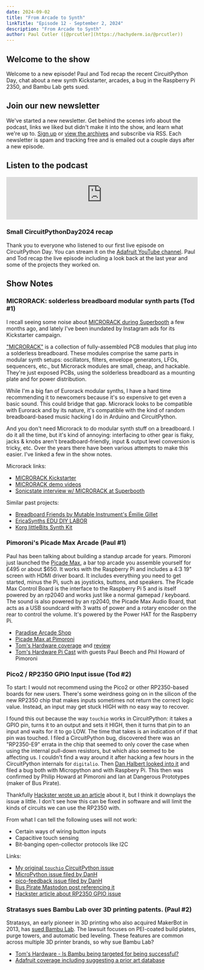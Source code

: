 ```yaml
---
date: 2024-09-02
title: "From Arcade to Synth"
linkTitle: "Episode 12 - September 2, 2024"
description: "From Arcade to Synth"
author: Paul Cutler ([@prcutler](https://hachyderm.io/@prcutler))
---
```


## Welcome to the show

Welcome to a new episode!  Paul and Tod recap the recent CircuitPython Day, chat about a new synth Kickstarter, arcades, a bug in the Raspberry Pi 2350, and Bambu Lab gets sued.

## Join our new newsletter

We've started a new newsletter.  Get behind the scenes info about the podcast, links we liked but didn't make it into the show, and learn what we're up to.  [Sign up](https://buttondown.com/thebootloader) or [view the archives](https://buttondown.com/thebootloader/archive/) and subscribe via RSS.  Each newsletter is spam and tracking free and is emailed out a couple days after a new episode.

## Listen to the podcast

<iframe width="100%" height="112" frameborder="0" scrolling="no" style="width: 100%; height: 112px;  overflow: hidden;" src="https://www.circuitpythonshow.com/@thebootloader/episodes/from-arcade-to-synth/embed/dark"></iframe>

### Small CircuitPythonDay2024 recap

Thank you to everyone who listened to our first live episode on CircuitPython Day. You can stream it on the [Adafruit YouTube channel](https://www.youtube.com/live/uTl1KA2MPxI). Paul and Tod recap the live episode including a look back at the last year and some of the projects they worked on.


## Show Notes

### MICRORACK: solderless breadboard modular synth parts (Tod #1)

I recall seeing some noise about [MICRORACK during Superbooth](https://www.youtube.com/watch?v=Ixls7PbfC88)
a few months ago, and lately I've been inundated by Instagram ads for its
Kickstarter campaign.

["MICRORACK"](https://www.kickstarter.com/projects/microrack/microrack-affordable-and-compact-modular-synthesizer) is a collection of fully-assembled PCB modules that plug into a solderless breadboard. These modules comprise the same parts in modular synth setups: oscillators, filters, envelope generators, LFOs, sequencers, etc., but Microrack modules are small, cheap, and hackable. They're just exposed PCBs, using the solderless breadboard as a mounting plate and for power distribution.

While I'm a big fan of Eurorack modular synths, I have a hard time recommending it to newcomers because it's so expensive to get even a basic sound. This could bridge that gap. Microrack looks to be compatible with Eurorack and by its nature, it's compatible with the kind of random breadboard-based music hacking I do in Arduino and CircuitPython.

And you don't need Microrack to do modular synth stuff on a breadboard. I do it all the time, but it's kind of annoying: interfacing to other gear is flaky, jacks & knobs aren't breadboard-friendly, input & output level conversion is tricky, etc. Over the years there have been various attempts to make this easier. I've linked a few in the show notes.

Microrack links:
* [MICRORACK Kickstarter](https://www.kickstarter.com/projects/microrack/microrack-affordable-and-compact-modular-synthesizer)
* [MICRORACK demo videos](https://www.youtube.com/watch?v=ivEz-3fFn0E&list=PLLej0pNV9kNhAPo4oWYCVr5jbwbFUBKQZ)
* [Sonicstate interview w/ MICRORACK at Superbooth](https://www.youtube.com/watch?v=Ixls7PbfC88)

Similar past projects:
* [Breadboard Friends by Mutable Instrument's Émilie Gillet](https://pichenettes.github.io/mutable-instruments-diy-archive/bbf/)
* [EricaSynths EDU DIY LABOR](https://www.ericasynths.lv/shop/diy-kits-1/edu-diy-labor/)
* [Korg littleBits Synth Kit](https://www.soundonsound.com/reviews/korg-littlebits)


### Pimoroni's Picade Max Arcade (Paul #1)
Paul has been talking about building a standup arcade for years.  Pimoroni just launched the [Picade Max](https://shop.pimoroni.com/products/picade-max?variant=42007494623315), a bar top arcade you assemble yourself for £495 or about $650.  It works with the Raspberry Pi and includes a 4:3 19" screen with HDMI driver board.  It includes everything you need to get started, minus the Pi, such as joysticks, buttons, and speakers.  The Picade Max Control Board is the interface to the Raspberry Pi 5 and is itself powered by an rp2040 and works just like a normal gamepad / keyboard.  The sound is also powered by an rp2040, the Picade Max Audio Board, that acts as a USB soundcard with 3 watts of power and a rotary encoder on the rear to control the volume.  It's powered by the Power HAT for the Raspberry Pi.

 * [Paradise Arcade Shop](https://paradisearcadeshop.com/)
 * [Picade Max at Pimoroni](https://shop.pimoroni.com/products/picade-max?variant=42007494623315)
 * [Tom's Hardware coverage](https://www.tomshardware.com/raspberry-pi/raspberry-pi-powered-picade-max-brings-two-player-retro-gaming-to-pimoronis-picade-family) and [review](https://www.tomshardware.com/raspberry-pi/picade-max-review)
 * [Tom's Hardware Pi Cast](https://www.youtube.com/live/VddDblPom6c?si=f5A54m1Vxkfj_HJF) with guests Paul Beech and Phil Howard of Pimoroni


 ### Pico2 / RP2350 GPIO Input issue (Tod #2)

To start: I would not recommend using the Pico2 or other RP2350-based boards for new users. There's some weirdness going on in the silicon of the new RP2350 chip that makes inputs sometimes not return the correct logic value. Instead, an input may get stuck HIGH with no easy way to recover.

I found this out because the way `touchio` works in CircuitPython: it takes a GPIO pin, turns it to an output and sets it HIGH, then it turns that pin to an input and waits for it to go LOW.  The time that takes is an indication of if that pin was touched.  I filed a CircuitPython bug, discovered there was an "RP2350-E9" errata in the chip that seemed to only cover the case when using the internal pull-down resistors, but which also seemed to be affecting us. I couldn't find a way around it after hacking a few hours in the CircuitPython internals for `digitalio`.  Then [Dan Halbert looked into it](https://github.com/orgs/micropython/discussions/15621#discussioncomment-10446747) and filed a bug both with Micropython and with Raspbery Pi. This then was confirmed by Philip Howard at Pimoroni and Ian at Dangerous Prototypes (maker of Bus Pirate).

Thankfully [Hackster wrote up an article](https://www.hackster.io/news/a-surprise-hardware-bug-in-raspberry-pi-s-rp2350-leads-to-unexpected-pull-down-behavior-76b51ec22ede) about it, but I think it downplays the issue a little.  I don't see how this can be fixed in software and will limit the kinds of circuits we can use the RP2350 with.

From what I can tell the following uses will not work:
- Certain ways of wiring button inputs
- Capacitive touch sensing
- Bit-banging open-collector protocols like I2C

Links:
* [My original `touchio` CircuitPython issue](https://github.com/adafruit/circuitpython/issues/9541)
* [MicroPython issue filed by DanH](https://github.com/micropython/micropython/issues/15718)
* [pico-feedback issue filed by DanH](https://github.com/raspberrypi/pico-feedback/issues/401)
* [Bus Pirate Mastodon post referencing it](https://mastodon.social/@buspirate/112932355552638918)
* [Hackster article about RP2350 GPIO issue](https://www.hackster.io/news/a-surprise-hardware-bug-in-raspberry-pi-s-rp2350-leads-to-unexpected-pull-down-behavior-76b51ec22ede)

### Stratasys sues Bambu Lab over 3D printing patents. (Paul #2)
Stratasys, an early pioneer in 3D printing who also acquired MakerBot in 2013, has [sued Bambu Lab](https://arstechnica.com/gadgets/2024/08/stratasys-sues-bambu-lab-over-patents-used-widely-by-consumer-3d-printers/). The lawsuit focuses on PEI-coated build plates, purge towers, and automatic bed leveling.  These features are common across multiple 3D printer brands, so why sue Bambu Lab?
* [Tom's Hardware - Is Bambu being targeted for being successful?](https://www.tomshardware.com/3d-printing/weve-always-respected-intellectual-property-bambu-lab-responds-to-3d-printer-patent-lawsuit)
* [Adafruit coverage including suggesting a prior art database](https://blog.adafruit.com/2024/08/13/is-stratasys-a-3d-printing-patent-troll-stratasys-v-bambu-lab/)
